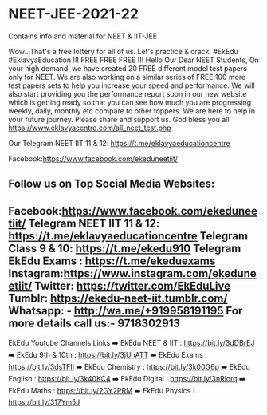 # NEET-JEE-2021-22
Contains info and material for NEET &amp; IIT-JEE

Wow...That's a free lottery for all of us. Let's practice & crack. 
#EkEdu #EklavyaEducation
!!! FREE FREE FREE !!!
Hello Our Dear NEET Students,
On your high demand, we have created 20 FREE different model test papers only for NEET. We are also working on a similar series of FREE 100 more test papers sets to help you increase your speed and performance. 
We will also start providing you the performance report soon in our new website which is getting ready so that you can see how much you are progressing weekly, daily, monthly etc compare to other toppers. 
We are here to help in your future journey. Please share and support us. God bless you all.
https://www.eklavyacentre.com/all_neet_test.php

Our Telegram NEET IIT 11 & 12: https://t.me/eklavyaeducationcentre 

Facebook:https://www.facebook.com/ekeduneetiit/

Follow us on Top Social Media Websites:
-------------------------------------------------
Facebook:https://www.facebook.com/ekeduneetiit/
Telegram NEET IIT 11 & 12: https://t.me/eklavyaeducationcentre 
Telegram Class 9 & 10: https://t.me/ekedu910
Telegram EkEdu Exams : https://t.me/ekeduexams
Instagram:https://www.instagram.com/ekeduneetiit/
Twitter: https://twitter.com/EkEduLive
Tumblr: https://ekedu-neet-iit.tumblr.com/
Whatsapp: - http://wa.me/+919958191195
For more details call us:- 9718302913
-------------------------------------------------
EkEdu Youtube Channels Links
➡️  EkEdu NEET & IIT : https://bit.ly/3dDBrEJ
➡️  EkEdu 9th & 10th : https://bit.ly/3jUhATT
➡️  EkEdu Exams : https://bit.ly/3dsTFII
➡️  EkEdu Chemistry : https://bit.ly/3k00G6p
➡️  EkEdu English : https://bit.ly/3k40KC4
➡️  EkEdu Digital : https://bit.ly/3nRlorq
➡️  EkEdu Maths : https://bit.ly/2GY2PRM
➡️  EkEdu Physics : https://bit.ly/317Ym5J

